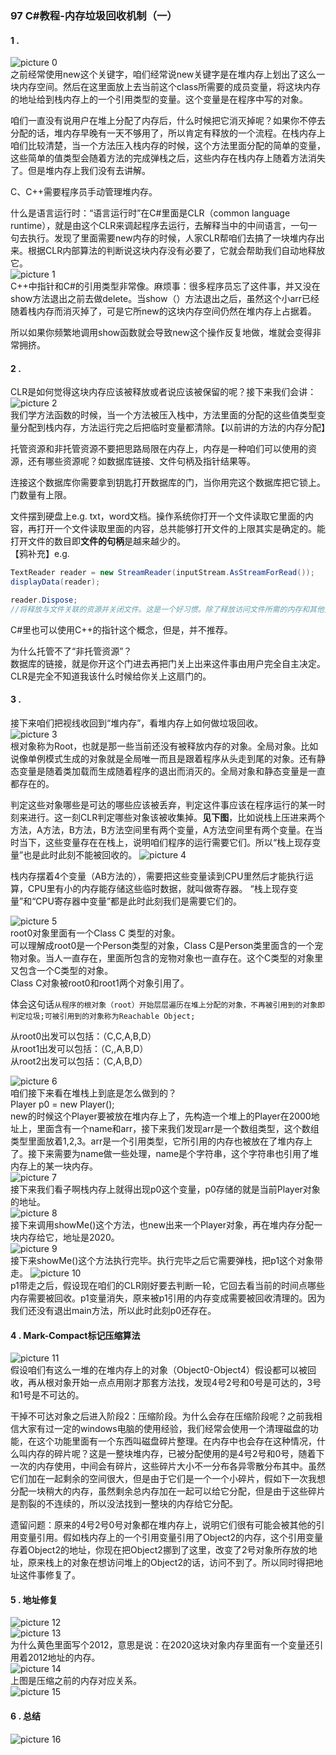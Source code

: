 ### 97 C#教程-内存垃圾回收机制（一）
#### 1 . 
![picture 0](images/f65d98f5ee42abe33f77b4e990311249695b181a6a1a81686688f163ed3c928c.png)  
之前经常使用new这个关键字，咱们经常说new关键字是在堆内存上划出了这么一块内存空间。然后在这里面放上去当前这个class所需要的成员变量，将这块内存的地址给到栈内存上的一个引用类型的变量。这个变量是在程序中写的对象。

咱们一直没有说用户在堆上分配了内存后，什么时候把它消灭掉呢？如果你不停去分配的话，堆内存早晚有一天不够用了，所以肯定有释放的一个流程。在栈内存上咱们比较清楚，当一个方法压入栈内存的时候，这个方法里面分配的简单的变量，这些简单的值类型会随着方法的完成弹栈之后，这些内存在栈内存上随着方法消失了。但是堆内存上我们没有去讲解。

C、C++需要程序员手动管理堆内存。

什么是语言运行时：“语言运行时”在C#里面是CLR（common language runtime），就是由这个CLR来调起程序去运行，去解释当中的中间语言，一句一句去执行。发现了里面需要new内存的时候，人家CLR帮咱们去搞了一块堆内存出来。根据CLR内部算法的判断说这块内存没有必要了，它就会帮助我们自动地释放它。  
![picture 1](images/447a6b1f7a44a0ea15f14b5ea85a33122dda40d807b2ab16b01884b57199668d.png)  
C++中指针和C#的引用类型非常像。麻烦事：很多程序员忘了这件事，并又没在show方法退出之前去做delete。当show（）方法退出之后，虽然这个小arr已经随着栈内存而消灭掉了，可是它所new的这块内存空间仍然在堆内存上占据着。

所以如果你频繁地调用show函数就会导致new这个操作反复地做，堆就会变得非常拥挤。  
#### 2 . 
CLR是如何觉得这块内存应该被释放或者说应该被保留的呢？接下来我们会讲：
![picture 2](images/c67234e30858b58380e530dd9aafe58dedc867d57a792c5ae53b4372f13cfc01.png)  
我们学方法函数的时候，当一个方法被压入栈中，方法里面的分配的这些值类型变量分配到栈内存，方法运行完之后把临时变量都清除。【以前讲的方法的内存分配】

托管资源和非托管资源不要把思路局限在内存上，内存是一种咱们可以使用的资源，还有哪些资源呢？如数据库链接、文件句柄及指针结果等。  

连接这个数据库你需要拿到钥匙打开数据库的门，当你用完这个数据库把它锁上。门数量有上限。

文件摆到硬盘上e.g. txt，word文档。操作系统你打开一个文件读取它里面的内容，再打开一个文件读取里面的内容，总共能够打开文件的上限其实是确定的。能打开文件的数目即**文件的句柄**是越来越少的。  
【鸦补充】e.g. 
```C#
TextReader reader = new StreamReader(inputStream.AsStreamForRead());
displayData(reader);

reader.Dispose;
//将释放与文件关联的资源并关闭文件。这是一个好习惯。除了释放访问文件所需的内存和其他资源，还使其他应用程序能使用该文件。
```

C#里也可以使用C++的指针这个概念，但是，并不推荐。

为什么托管不了“非托管资源”？  
数据库的链接，就是你开这个门进去再把门关上出来这件事由用户完全自主决定。CLR是完全不知道我该什么时候给你关上这扇门的。

#### 3 . 
接下来咱们把视线收回到“堆内存”，看堆内存上如何做垃圾回收。  
![picture 3](images/684016573d8b3c659212bd24f92df8b01c1830decc689da6f59056a0ef67e869.png)  
根对象称为Root，也就是那一些当前还没有被释放内存的对象。全局对象。比如说像单例模式生成的对象就是全局唯一而且是跟着程序从头走到尾的对象。还有静态变量是随着类加载而生成随着程序的退出而消灭的。全局对象和静态变量是一直都存在的。

判定这些对象哪些是可达的哪些应该被丢弃，判定这件事应该在程序运行的某一时刻来进行。这一刻CLR判定哪些对象该被收集掉。**见下图**，比如说栈上压进来两个方法，A方法，B方法，B方法空间里有两个变量，A方法空间里有两个变量。在当时当下，这些变量存在在栈上，说明咱们程序的运行需要它们。所以“栈上现存变量”也是此时此刻不能被回收的。
![picture 4](images/4f68e5d9819cf8fed30bd3d40773d03c73061c27c217a4143a82f2c738c1757e.png) 

栈内存摆着4个变量（AB方法的），需要把这些变量读到CPU里然后才能执行运算，CPU里有小的内存能存储这些临时数据，就叫做寄存器。
“栈上现存变量”和“CPU寄存器中变量”都是此时此刻我们是需要它们的。  
 
![picture 5](images/e48e586a0e7a8a33581f30cf4a3d53654ce7c0754fd7cd3dc61475eb0cb0623c.png)  
root0对象里面有一个Class C 类型的对象。  
可以理解成root0是一个Person类型的对象，Class C是Person类里面含的一个宠物对象。当人一直存在，里面所包含的宠物对象也一直存在。这个C类型的对象里又包含一个C类型的对象。  
Class C对象被root0和root1两个对象引用了。  

体会这句话`从程序的根对象（root）开始层层遍历在堆上分配的对象，不再被引用到的对象即判定垃圾;可被引用到的对象称为Reachable Object;`  

从root0出发可以包括：（C,C,A,B,D）  
从root1出发可以包括：（C,,A,B,D）  
从root2出发可以包括：（C,A,B,D）  

![picture 6](images/2fa3d10c033e6a3623cac6f976be8e8cdacd10ed7285acc11b89007b04432423.png)  
咱们接下来看在堆栈上到底是怎么做到的？  
Player p0 = new Player();  
new的时候这个Player要被放在堆内存上了，先构造一个堆上的Player在2000地址上，里面含有一个name和arr，接下来我们发现arr是一个数组类型，这个数组类型里面放着1,2,3。arr是一个引用类型，它所引用的内存也被放在了堆内存上了。接下来需要为name做一些处理，name是个字符串，这个字符串也引用了堆内存上的某一块内存。  
![picture 7](images/7e2d358dc05ac91bef2300468a088e5aaeb3d09300f3361fe66bd456aafcf5ee.png)  
接下来我们看子啊栈内存上就得出现p0这个变量，p0存储的就是当前Player对象的地址。  
![picture 8](images/83a1dc7af982554bc3b8a2f0bee0c589c8c555191269c4501c9592e142c21620.png)  
接下来调用showMe()这个方法，也new出来一个Player对象，再在堆内存分配一块内存给它，地址是2020。  
![picture 9](images/415499c2d66f4ba535bc9967127b557065ff2a16d3fafa4efca97dfabc0b5fb7.png)  
接下来showMe()这个方法执行完毕。执行完毕之后它需要弹栈，把p1这个对象带走。
![picture 10](images/d1bac72d129807c3d399cf90c216b766f6179ac17fbfa684a08d840d096650c7.png)  
p1带走之后，假设现在咱们的CLR刚好要去判断一轮，它回去看当前的时间点哪些内存需要被回收。p1变量消失，原来被p1引用的内存变成需要被回收清理的。因为我们还没有退出main方法，所以此时此刻p0还存在。  
#### 4 . Mark-Compact标记压缩算法
![picture 11](images/4d63bfbc2bcafc09f43a8a9fbba7346834cf9c2fecae054d920a99a5c1020d74.png)  
假设咱们有这么一堆的在堆内存上的对象（Object0-Object4）假设都可以被回收，再从根对象开始一点点用刚才那套方法找，发现4号2号和0号是可达的，3号和1号是不可达的。

干掉不可达对象之后进入阶段2：压缩阶段。为什么会存在压缩阶段呢？之前我相信大家有过一定的windows电脑的使用经验，我们经常会使用一个清理磁盘的功能，在这个功能里面有一个东西叫磁盘碎片整理。在内存中也会存在这种情况，什么叫内存的碎片呢？这是一整块堆内存，已被分配使用的是4号2号和0号，随着下一次的内存使用，中间会有碎片，这些碎片大小不一分布各异零散分布其中。虽然它们加在一起剩余的空间很大，但是由于它们是一个一个小碎片，假如下一次我想分配一块稍大的内存，虽然剩余总内存加在一起可以给它分配，但是由于这些碎片是割裂的不连续的，所以没法找到一整块的内存给它分配。

遗留问题：原来的4号2号0号对象都在堆内存上，说明它们很有可能会被其他的引用变量引用。假如栈内存上的一个引用变量引用了Object2的内存，这个引用变量存着Object2的地址，你现在把Object2挪到了这里，改变了2号对象所存放的地址，原来栈上的对象在想访问堆上的Object2的话，访问不到了。所以同时得把地址这件事修复了。  

#### 5 . 地址修复
![picture 12](images/bcad41396b1f392f6795334bd270f576962b77c2a7c6bf5498edb63a82b06f38.png)  
![picture 13](images/18435f4d8d0a99711f0f31948fd8fe292774065c7d890a39a1f00f272fc8d2c3.png)  
为什么黄色里面写个2012，意思是说：在2020这块对象内存里面有一个变量还引用着2012地址的内存。  
![picture 14](images/34c08298b89a80ac1bbae7f6b9c66434394927b3079de467d92936ca4e849cee.png)  
上图是压缩之前的内存对应关系。  
![picture 15](images/982c292203f92bbf670cd8d3447fa6e9983b130e56cab3cc51a235caf2dbd217.png)  
#### 6 . 总结
![picture 16](images/4aec6a6e1dcf29eb59084ea6fccb691246a1a7574841f05c4fb517a3c2b03ef2.png)  
